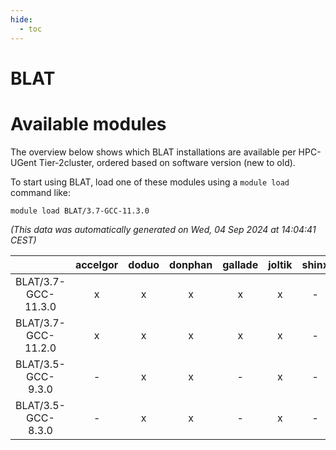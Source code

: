 ```yaml
---
hide:
  - toc
---
```


BLAT
====

# Available modules


The overview below shows which BLAT installations are available per HPC-UGent Tier-2cluster, ordered based on software version (new to old).

To start using BLAT, load one of these modules using a `module load` command like:

```shell
module load BLAT/3.7-GCC-11.3.0
```

*(This data was automatically generated on Wed, 04 Sep 2024 at 14:04:41 CEST)*  

| |accelgor|doduo|donphan|gallade|joltik|shinx|skitty|
| :---: | :---: | :---: | :---: | :---: | :---: | :---: | :---: |
|BLAT/3.7-GCC-11.3.0|x|x|x|x|x|-|x|
|BLAT/3.7-GCC-11.2.0|x|x|x|x|x|-|x|
|BLAT/3.5-GCC-9.3.0|-|x|x|-|x|-|-|
|BLAT/3.5-GCC-8.3.0|-|x|x|-|x|-|x|
